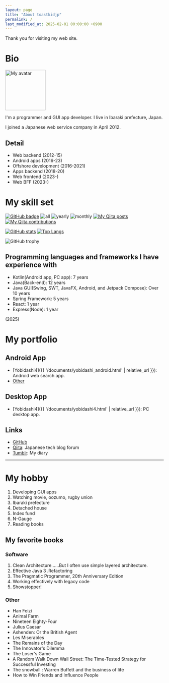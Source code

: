```yaml
---
layout: page
title: "About toastkidjp"
permalink: /
last_modified_at: 2025-02-01 00:00:00 +0900
---
```


Thank you for visiting my web site.

<div id="link_to_article"></div>

# Bio
<img src="{{ '/assets/image/toast_icon.jpg' | relative_url }}" alt="My avatar" title="My avatar" width="128" height="!28">

I'm a programmer and GUI app developer. I live in Ibaraki prefecture, Japan.

I joined a Japanese web service company in April 2012.

## Detail
- Web backend (2012-15)
- Android apps (2016-23)
- Offshore development (2016-2021)
- Apps backend (2018-20)
- Web frontend (2023-)
- Web BFF (2023-)

# My skill set
[![GitHub badge](https://img.shields.io/github/followers/toastkidjp?label=follow&logo=github&style=flat)](https://github.com/toastkidjp)
![all](https://badges.pufler.dev/commits/all/toastkidjp)
![yearly](https://badges.pufler.dev/commits/yearly/toastkidjp)
![monthly](https://badges.pufler.dev/commits/monthly/toastkidjp)
[![My Qiita posts](https://qiita-badge.apiapi.app/s/toastkidjp/posts.svg)](http://qiita.com/toastkidjp)
[![My Qiita contributions](https://qiita-badge.apiapi.app/s/toastkidjp/contributions.svg)](http://qiita.com/toastkidjp)


[![GitHub stats](https://github-readme-stats.vercel.app/api?username=toastkidjp)](https://github.com/toastkidjp) [![Top Langs](https://github-readme-stats.vercel.app/api/top-langs/?username=toastkidjp)](https://github.com/toastkidjp)

<img class="too-wide-image" alt="GitHub trophy" src="https://github-profile-trophy.vercel.app/?username=toastkidjp"/>

## Programming languages and frameworks I have experience with
- Kotlin(Android app, PC app): 7 years
- Java(Back-end): 12 years
- Java GUI(Swing, SWT, JavaFX, Android, and Jetpack Compose): Over 10 years
- Spring Framework: 5 years
- React: 1 year
- Express(Node): 1 year

(2025)

# My portfolio

## Android App
- [Yobidashi4]({{ '/documents/yobidashi_android.html' | relative_url }}): Android web search app.
- [Other](https://play.google.com/store/apps/developer?id=toastkidjp)

## Desktop App
- [Yobidashi4]({{ '/documents/yobidashi4.html' | relative_url }}): PC desktop app.

## Links
- [GitHub](https://github.com/toastkidjp)
- [Qiita](https://qiita.com/toastkidjp): Japanese tech blog forum
- [Tumblr](https://toastkidjp.tumblr.com/): My diary

----

# My hobby

1. Developing GUI apps
2. Watching movie, oozumo, rugby union
3. Ibaraki prefecture
4. Detached house
5. Index fund
6. N-Gauge
7. Reading books

## My favorite books

### Software
1. Clean Architecture……But I often use simple layered architecture.
2. Effective Java
3 .Refactoring
4. The Pragmatic Programmer, 20th Anniversary Edition
5. Working effectively with legacy code
6. Showstopper!

### Other
- Han Feizi
- Animal Farm
- Nineteen Eighty-Four
- Julius Caesar
- Ashenden: Or the British Agent
- Les Miserables
- The Remains of the Day
- The Innovator's Dilemma
- The Loser's Game
- A Random Walk Down Wall Street: The Time-Tested Strategy for Successful Investing
- The snowball : Warren Buffett and the business of life
- How to Win Friends and Influence People
